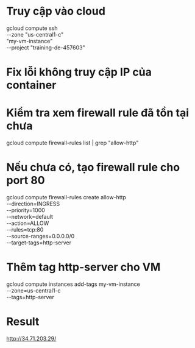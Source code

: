 # Truy cập vào cloud

gcloud compute ssh \
 --zone "us-central1-c" \
 "my-vm-instance" \
 --project "training-de-457603"

# Fix lỗi không truy cập IP của container

# Kiểm tra xem firewall rule đã tồn tại chưa

gcloud compute firewall-rules list | grep "allow-http"

# Nếu chưa có, tạo firewall rule cho port 80

gcloud compute firewall-rules create allow-http \
 --direction=INGRESS \
 --priority=1000 \
 --network=default \
 --action=ALLOW \
 --rules=tcp:80 \
 --source-ranges=0.0.0.0/0 \
 --target-tags=http-server

# Thêm tag http-server cho VM

gcloud compute instances add-tags my-vm-instance \
 --zone=us-central1-c \
 --tags=http-server

# Result

http://34.71.203.29/
